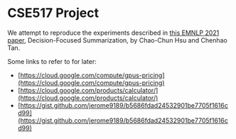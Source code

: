# CSE517 Project

We attempt to reproduce the experiments described in [this EMNLP 2021 paper](https://aclanthology.org/2021.emnlp-main.10.pdf), Decision-Focused Summarization, by Chao-Chun Hsu and Chenhao Tan.

Some links to refer to for later:
* [https://cloud.google.com/compute/gpus-pricing](https://cloud.google.com/compute/gpus-pricing)
* [https://cloud.google.com/products/calculator/](https://cloud.google.com/products/calculator/)
* [https://gist.github.com/jerome9189/b5686fdad24532901be7705f1616cd99](https://gist.github.com/jerome9189/b5686fdad24532901be7705f1616cd99)
